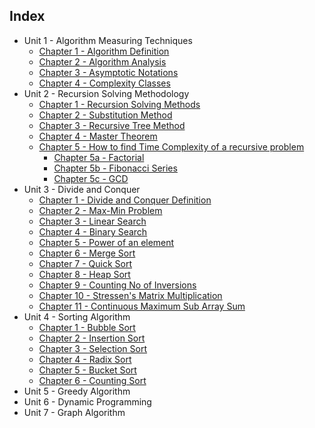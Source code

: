 ## Index
- Unit 1 - Algorithm Measuring Techniques
    - [Chapter 1 - Algorithm Definition](./Unit%201/Chapter%201/Chapter%201%20-%20Algorithm%20Definition)
    - [Chapter 2 - Algorithm Analysis](./Unit%201/Chapter%202/Chapter%202%20-%20Algorithm%20Analysis)
    - [Chapter 3 - Asymptotic Notations](./Unit%201/Chapter%203/Chapter%203%20-%20Asymptotic%20Notations)
    - [Chapter 4 - Complexity Classes](./Unit%201/Chapter%204/Chapter%204%20-%20Complexity%20Classes)
- Unit 2 - Recursion Solving Methodology
    - [Chapter 1 - Recursion Solving Methods](./Unit%202/Chapter%201/Chapter%201%20-%20Recursion%20Solving%20Methods)
    - [Chapter 2 - Substitution Method](./Unit%202/Chapter%202/Chapter%202%20-%20Substitution%20Method)
    - [Chapter 3 - Recursive Tree Method](./Unit%202/Chapter%203/Chapter%203%20-%20Recursive%20Tree%20Method)
    - [Chapter 4 - Master Theorem](./Unit%202/Chapter%204/Chapter%204%20-%20Master%20Theorem)
    - [Chapter 5 - How to find Time Complexity of a recursive problem]()
        - [Chapter 5a - Factorial]()
        - [Chapter 5b - Fibonacci Series]()
        - [Chapter 5c - GCD]()
- Unit 3 - Divide and Conquer
    - [Chapter 1 - Divide and Conquer Definition]()
    - [Chapter 2 - Max-Min Problem]()
    - [Chapter 3 - Linear Search]()
    - [Chapter 4 - Binary Search]()
    - [Chapter 5 - Power of an element]()
    - [Chapter 6 - Merge Sort]()
    - [Chapter 7 - Quick Sort]()
    - [Chapter 8 - Heap Sort]()
    - [Chapter 9 - Counting No of Inversions]()
    - [Chapter 10 - Stressen's Matrix Multiplication]()
    - [Chapter 11 - Continuous Maximum Sub Array Sum]()
- Unit 4 - Sorting Algorithm
    - [Chapter 1 - Bubble Sort]()
    - [Chapter 2 - Insertion Sort]()
    - [Chapter 3 - Selection Sort]()
    - [Chapter 4 - Radix Sort]()
    - [Chapter 5 - Bucket Sort]()
    - [Chapter 6 - Counting Sort]()
- Unit 5 - Greedy Algorithm
- Unit 6 - Dynamic Programming
- Unit 7 - Graph Algorithm
